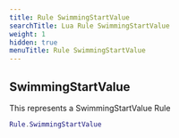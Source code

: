 ```yaml
---
title: Rule SwimmingStartValue
searchTitle: Lua Rule SwimmingStartValue
weight: 1
hidden: true
menuTitle: Rule SwimmingStartValue
---
```

## SwimmingStartValue

This represents a SwimmingStartValue Rule
```lua
Rule.SwimmingStartValue
```